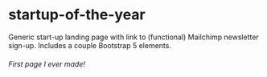 # startup-of-the-year

<p>Generic start-up landing page with link to (functional) Mailchimp newsletter sign-up. Includes a couple Bootstrap 5 elements.</p>

<h6>First page I ever made!</h6>
